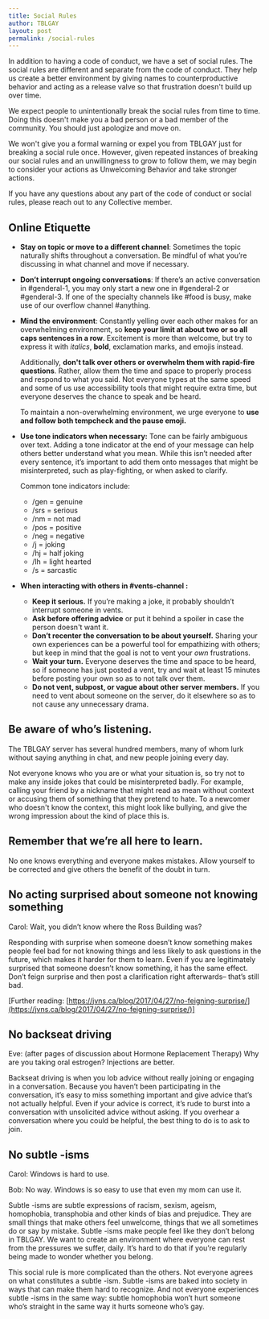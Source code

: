 ```yaml
---
title: Social Rules
author: TBLGAY
layout: post
permalink: /social-rules
---
```


In addition to having a code of conduct, we have a set of social rules. The social rules are different and separate from the code of conduct. They help us create a better environment by giving names to counterproductive behavior and acting as a release valve so that frustration doesn't build up over time.

We expect people to unintentionally break the social rules from time to time. Doing this doesn't make you a bad person or a bad member of the community. You should just apologize and move on.

We won't give you a formal warning or expel you from TBLGAY just for breaking a social rule once. However, given repeated instances of breaking our social rules and an unwillingness to grow to follow them, we may begin to consider your actions as Unwelcoming Behavior and take stronger actions.

If you have any questions about any part of the code of conduct or social rules, please reach out to any Collective member.



## **Online Etiquette**



* **Stay on topic or move to a different channel**: Sometimes the topic naturally shifts throughout a conversation. Be mindful of what you’re discussing in what channel and move if necessary.
* **Don’t interrupt ongoing conversations**: If there’s an active conversation in #genderal-1, you may only start a new one in #genderal-2 or #genderal-3. If one of the specialty channels like #food is busy, make use of our overflow channel #anything.
* **Mind the environment**: Constantly yelling over each other makes for an overwhelming environment, so **keep your limit at about two or so all caps sentences in a row**. Excitement is more than welcome, but try to express it with *italics*, **bold**, exclamation marks, and emojis instead.

    Additionally, **don't talk over others or overwhelm them with rapid-fire questions**. Rather, allow them the time and space to properly process and respond to what you said. Not everyone types at the same speed and some of us use accessibility tools that might require extra time, but everyone deserves the chance to speak and be heard.


    To maintain a non-overwhelming environment, we urge everyone to **use and follow both tempcheck and the pause emoji.**

* **Use tone indicators when necessary:** Tone can be fairly ambiguous over text. Adding a tone indicator at the end of your message can help others better understand what you mean. While this isn’t needed after every sentence, it’s important to add them onto messages that might be misinterpreted, such as play-fighting, or when asked to clarify. 

    Common tone indicators include: 

    * /gen = genuine
    * /srs = serious
    * /nm = not mad
    * /pos = positive 
    * /neg = negative
    * /j = joking 
    * /hj = half joking 
    * /lh = light hearted 
    * /s = sarcastic
* **When interacting with others in #vents-channel :**
    * **Keep it serious.** If you’re making a joke, it probably shouldn’t interrupt someone in vents. 
    * **Ask before offering advice** or put it behind a spoiler in case the person doesn't want it.
    * **Don’t recenter the conversation to be about yourself.** Sharing your own experiences can be a powerful tool for empathizing with others; but keep in mind that the goal is not to vent your _own_ frustrations. 
    * **Wait your turn.** Everyone deserves the time and space to be heard, so if someone has just posted a vent, try and wait at least 15 minutes before posting your own so as to not talk over them. 
    * **Do not vent, subpost, or vague about other server members.** If you need to vent about someone on the server, do it elsewhere so as to not cause any unnecessary drama. 


## **Be aware of who’s listening.**

The TBLGAY server has several hundred members, many of whom lurk without saying anything in chat, and new people joining every day. 

Not everyone knows who you are or what your situation is, so try not to make any inside jokes that could be misinterpreted badly. For example, calling your friend by a nickname that might read as mean without context or accusing them of something that they pretend to hate. To a newcomer who doesn't know the context, this might look like bullying, and give the wrong impression about the kind of place this is.


## **Remember that we’re all here to learn.**

No one knows everything and everyone makes mistakes. Allow yourself to be corrected and give others the benefit of the doubt in turn. 


## **No acting surprised about someone not knowing something**

Carol: Wait, you didn’t know where the Ross Building was?

Responding with surprise when someone doesn’t know something makes people feel bad for not knowing things and less likely to ask questions in the future, which makes it harder for them to learn. Even if you are legitimately surprised that someone doesn’t know something, it has the same effect. Don’t feign surprise and then post a clarification right afterwards– that’s still bad.

[Further reading: [https://jvns.ca/blog/2017/04/27/no-feigning-surprise/](https://jvns.ca/blog/2017/04/27/no-feigning-surprise/)]


## **No backseat driving**

Eve: (after pages of discussion about Hormone Replacement Therapy) Why are you taking oral estrogen? Injections are better.

Backseat driving is when you lob advice without really joining or engaging in a conversation. Because you haven’t been participating in the conversation, it’s easy to miss something important and give advice that’s not actually helpful. Even if your advice is correct, it’s rude to burst into a conversation with unsolicited advice without asking. If you overhear a conversation where you could be helpful, the best thing to do is to ask to join.


## **No subtle -isms**

Carol: Windows is hard to use.

Bob: No way. Windows is so easy to use that even my mom can use it.

Subtle -isms are subtle expressions of racism, sexism, ageism, homophobia, transphobia and other kinds of bias and prejudice. They are small things that make others feel unwelcome, things that we all sometimes do or say by mistake. Subtle -isms make people feel like they don’t belong in TBLGAY. We want to create an environment where everyone can rest from the pressures we suffer, daily. It’s hard to do that if you’re regularly being made to wonder whether you belong.

This social rule is more complicated than the others. Not everyone agrees on what constitutes a subtle -ism. Subtle -isms are baked into society in ways that can make them hard to recognize. And not everyone experiences subtle -isms in the same way: subtle homophobia won’t hurt someone who’s straight in the same way it hurts someone who’s gay.
